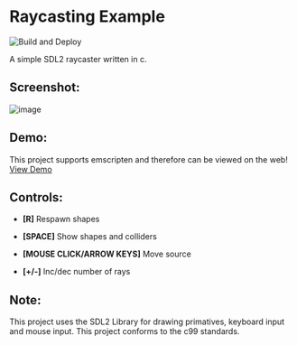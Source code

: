 # Raycasting Example
![Build and Deploy](https://github.com/alegemaate/Raycasting/workflows/Build%20and%20Deploy/badge.svg)

A simple SDL2 raycaster written in c.

## Screenshot:

![image](https://user-images.githubusercontent.com/9920336/100142145-69671200-2e61-11eb-936e-49dc1e0d207e.png)

## Demo:

This project supports emscripten and therefore can be viewed on the web!
[View Demo](https://alegemaate.github.io/Raycasting/)

## Controls:

+ **[R]** Respawn shapes

+ **[SPACE]** Show shapes and colliders

+ **[MOUSE CLICK/ARROW KEYS]** Move source

+ **[+/-]** Inc/dec number of rays

## Note:

This project uses the SDL2 Library for drawing primatives, keyboard input and mouse input.
This project conforms to the c99 standards.
